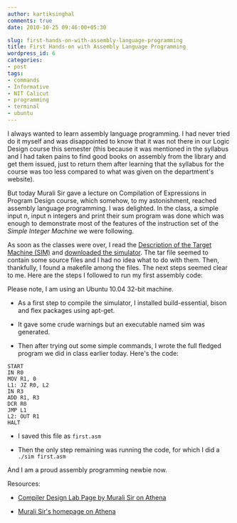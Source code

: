 ```yaml
---
author: kartiksinghal
comments: true
date: 2010-10-25 09:46:00+05:30

slug: first-hands-on-with-assembly-language-programming
title: First Hands-on with Assembly Language Programming
wordpress_id: 6
categories:
- post
tags:
- commands
- Informative
- NIT Calicut
- programming
- terminal
- ubuntu
---
```


   

I always wanted to learn assembly language programming. I had never tried do it myself and was disappointed to know that it was not there in our Logic Design course this semester (this because it was mentioned in the syllabus and I had taken pains to find good books on assembly from the library and get them issued, just to return them after learning that the syllabus for the course was too less compared to what was given on the department's website).




But today Murali Sir gave a lecture on Compilation of Expressions in Program Design course, which somehow, to my astonishment, reached assembly language programming. I was delighted. In the class, a simple input n, input n integers and print their sum program was done which was enough to demonstrate most of the features of the instruction set of the _Simple Integer Machine_ we were following.




As soon as the classes were over, I read the [Description of the Target Machine (SIM)](http://athena.nitc.ac.in/%7Ekmurali/Compiler/sim.html) and [downloaded the simulator](http://athena.nitc.ac.in/%7Ekmurali/Compiler/sim-2.tar). The tar file seemed to contain some source files and I had no idea what to do with them. Then, thankfully, I found a makefile among the files. The next steps seemed clear to me. Here are the steps I followed to run my first assembly code:




Please note, I am using an Ubuntu 10.04 32-bit machine.






  * As a first step to compile the simulator, I installed build-essential, bison and flex packages using apt-get. 


  * It gave some crude warnings but an executable named sim was generated.


  * Then after trying out some simple commands, I wrote the full fledged program we did in class earlier today. Here's the code:
```
START  
IN R0  
MOV R1, 0  
L1: JZ R0, L2  
IN R3  
ADD R1, R3  
DCR R0  
JMP L1  
L2: OUT R1  
HALT
```


  * I saved this file as `first.asm`


  * Then the only step remaining was running the code, for which I did a `./sim first.asm`




And I am a proud assembly programming newbie now.




Resources:






  * [Compiler Design Lab Page by Murali Sir on Athena](http://athena.nitc.ac.in/%7Ekmurali/Compiler/index.html)


  * [Murali Sir's homepage on Athena](http://athena.nitc.ac.in/%7Ekmurali/)


  
